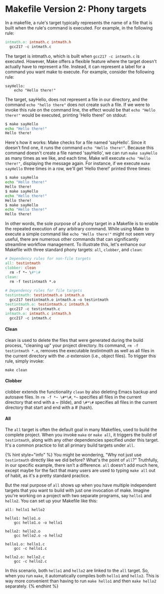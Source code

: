 # Makefile Version 2: Phony targets

In a makefile, a rule's target typically represents the name of a file that is built when the rule's command is executed. For example, in the following rule:

```makefile
intmath.o: intmath.c intmath.h
  gcc217 -c intmath.c
```

The target is intmath.o, which is built when `gcc217 -c intmath.c` is executed. However, Make offers a flexible feature where the target doesn't actually have to represent a file. Instead, it can represent a label for a command you want make to execute. For example, consider the following rule:

```
sayHello:
    echo "Hello there!" 
```

The target, sayHello, does not represent a file in our directory, and the command `echo "hello there"` does not create such a file. If we were to invoke this rule on the command line, the effect would be that `echo "Hello there!"` would be executed, printing 'Hello there!' on stdout:&#x20;

```bash
$ make sayHello
echo "Hello there!"
Hello there!
```

Here's how it works: Make checks for a file named 'sayHello'. Since it doesn't find one, it runs the command `echo "Hello there!"`. Because this command doesn't create a file named 'sayHello', we can run `make sayHello` as many times as we like, and each time, Make will execute `echo "Hello there!"`, displaying the message again. For instance, if we execute `make sayHello` three times in a row, we'll get 'Hello there!' printed three times:

```bash
$ make sayHello
echo "Hello there!"
Hello there!
$ make sayHello
echo "Hello there!"
Hello there!
$ make sayHello
echo "Hello there!"
Hello there!
```

In other words, the sole purpose of a phony target in a Makefile is to enable the repeated execution of any arbitrary command. While using Make to execute a simple command like `echo "Hello there!"` might not seem very useful, there are numerous other commands that can significantly streamline workflow management. To illustrate this, let's enhance our Makefile with three standard phony targets: `all`, `clobber`, and `clean`:

```makefile
# Dependency rules for non-file targets
all: testintmath
clobber: clean
  rm -f *~ \#*\#
clean:
  rm -f testintmath *.o
  
# Dependency rules for file targets
testintmath: testintmath.o intmath.o
  gcc217 testintmath.o intmath.o –o testintmath
testintmath.o: testintmath.c intmath.h
  gcc217 -c testintmath.c
intmath.o: intmath.c intmath.h
  gcc217 -c intmath.c
```

#### Clean

clean is used to delete the files that were generated during the build process, "cleaning up" your project directory. Its command, `rm -f testintmath *.o`, removes the executable _testintmath_ as well as all files in the current directory with the _.o_ extension (i.e., object files). To trigger this rule, simply invoke:&#x20;

```
make clean
```

#### Clobber

clobber extends the functionality `clean` by also deleting Emacs backup and autosave files. In `rm -f *~ \#*\#`,  `*~` specifies all files in the current directory that end with a \~ (tilde), and `\#*\#` specifies all files in the current directory that start and end with a # (hash).

#### All

The `all` target is often the default goal in many Makefiles, used to build the complete project. When you invoke `make` or `make all`, it triggers the build of `testintmath`, along with any other dependencies specified under this target. It's a common practice to list all primary build targets under `all`.

{% hint style="info" %}
You might be wondering, "Why not just use `testintmath` directly like we did before? What's the point of `all`?" Truthfully, in our specific example, there isn't a difference. `all` doesn't add much here, except maybe for the fact that many users are used to typing `make all` out of habit, as it's a pretty standard practice.

But the real purpose of `all` shows up when you have multiple independent targets that you want to build with just one invocation of make. Imagine you're working on a project with two separate programs, say `hello1` and `hello2`. You can set up your Makefile like this:

```
all: hello1 hello2

hello1: hello1.o
	gcc hello1.o -o hello1
	
hello2: hello2.o
	gcc hello2.o -o hello2

hello1.o: hello1.c
	gcc -c hello1.c

hello2.o: hello2.c
	gcc -c hello2.c
```

In this scenario, both `hello1` and `hello2` are linked to the `all` target. So, when you run `make`, it automatically compiles both `hello1` and `hello2`. This is way more convenient than having to run `make hello1` and then `make hello2` separately.
{% endhint %}
